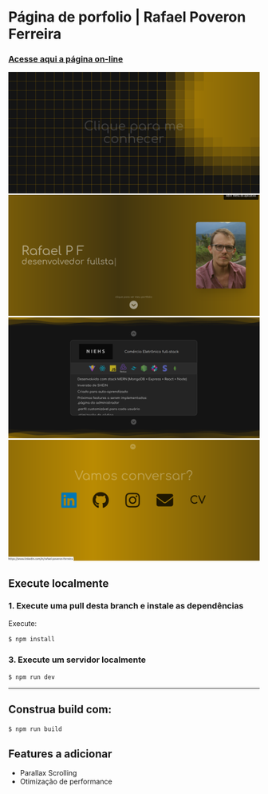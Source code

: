 # Página de porfolio | Rafael Poveron Ferreira

### [Acesse aqui a página on-line](rafaelpoveronferreira.github.io/)

![screenshot](https://raw.githubusercontent.com/rafaelpoveronferreira/rafaelpoveronferreira.github.io/master/static/screenshot1.png)
![screenshot](https://raw.githubusercontent.com/rafaelpoveronferreira/rafaelpoveronferreira.github.io/master/static/screenshot2.png)
![screenshot](https://raw.githubusercontent.com/rafaelpoveronferreira/rafaelpoveronferreira.github.io/master/static/screenshot3.png)
![screenshot](https://raw.githubusercontent.com/rafaelpoveronferreira/rafaelpoveronferreira.github.io/master/static/screenshot4.png)

## Execute localmente
### 1. Execute uma pull desta branch e instale as dependências
Execute:
```sh
$ npm install
```

### 3. Execute um servidor localmente
```sh 
$ npm run dev
```

---

## Construa build com:
```sh
$ npm run build
```

## Features a adicionar

* Parallax Scrolling
* Otimização de performance